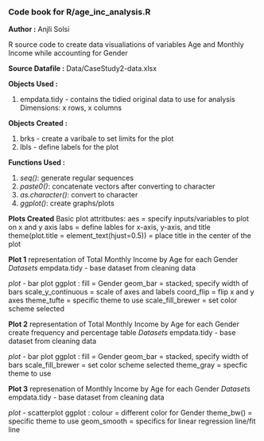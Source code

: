 ### Code book for R/age_inc_analysis.R
**Author :** Anjli Solsi

R source code to create data visualiations of variables Age and Monthly Income while accounting for Gender

**Source Datafile :** 
Data/CaseStudy2-data.xlsx

**Objects Used :**
1) empdata.tidy - contains the tidied original data to use for analysis
	 Dimensions: x rows, x columns

**Objects Created :**
1. brks - create a varibale to set limits for the plot
2. lbls - define labels for the plot  

**Functions Used :**
1. *seq()*: generate regular sequences 
2. *paste0()*: concatenate vectors after converting to character
3. *as.character()*: convert to character
4. *ggplot()*: create graphs/plots 

**Plots Created**
Basic plot attritbutes:
aes = specify inputs/variables to plot on x and y axis
labs = define lables for x-axis, y-axis, and title 
theme(plot.title = element_text(hjust=0.5)) = place title in the center of the plot

**Plot 1**
representation of Total Monthly Income by Age for each Gender
*Datasets*
empdata.tidy - base dataset from cleaning data

*plot*  - bar plot
ggplot :
 fill = Gender 
 geom_bar = stacked, specify width of bars
 scale_y_continuous = scale of axes and labels
 coord_flip = flip x and y axes
 theme_tufte = specific theme to use
 scale_fill_brewer = set color scheme selected
  
**Plot 2**
representation of Total Monthly Income by Age for each Gender
create frequency and percentage table
*Datasets*
empdata.tidy - base dataset from cleaning data

*plot* - bar plot
ggplot :
 fill = Gender
 geom_bar = stacked, specify width of bars
 scale_fill_brewer = set color scheme selected
 theme_gray = specfic theme to use
 
**Plot 3**
represenation of Monthly Income by Age for each Gender 
*Datasets*
empdata.tidy - base dataset from cleaning data
  
*plot* - scatterplot
ggplot :
 colour = different color for Gender
 theme_bw() = specific theme to use
 geom_smooth = specifics for linear regression line/fit line
 





